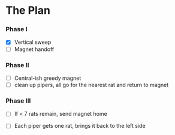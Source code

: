 # The Plan

### Phase I
- [x] Vertical sweep
- [ ] Magnet handoff

### Phase II
- [ ] Central-ish greedy magnet
- [ ] clean up pipers, all go for the nearest rat and return to magnet

### Phase III
- [ ] If < 7 rats remain, send magnet home
- [ ] Each piper gets one rat, brings it back to the left side

